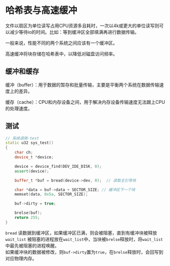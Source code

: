 # 哈希表与高速缓冲

文件以扇区为单位读写占用CPU资源多且耗时，一次以4k或更大的单位读写则可以减少等待io的时间。比如：等到缓冲区全部填满再进行数据传输。

一般来说，性能不同的两个系统之间应该有一个缓冲区。  

高速缓冲将块存储在哈希表中，以降低对磁盘访问频率。  

## 缓冲和缓存

缓冲（buffer）：用于数据的暂存和批量传输，主要是平衡两个系统在数据传输速度上的差异。  

缓存（cache）：CPU和内存设备之间，用于解决内存设备传输速度无法跟上CPU的处理速度。  

## 测试

```c++
// 系统调用-test
static u32 sys_test()
{
    char ch;
    device_t *device;

    device = device_find(DEV_IDE_DISK, 0);
    assert(device);

    buffer_t *buf = bread(device->dev, 0);  // 读取主引导块

    char *data = buf->data + SECTOR_SIZE; // 缓冲区下一个块
    memset(data, 0x5a, SECTOR_SIZE);

    buf->dirty = true;

    brelse(buf);
    return 255;
}
```

`bread` 读数据到缓冲区，如果缓冲区已满，则会被阻塞，直到有缓冲块被释放  
`wait_list` 被阻塞的进程放在`wait_list`中，当块被`brelse`释放时，将`wait_list`中最先被阻塞的进程唤醒。  
如果缓冲块的数据被修改，则`buf->dirty`置为`true`，在`brelse`释放时，会回写到对应物理内存。  